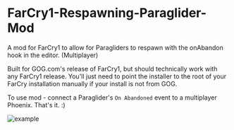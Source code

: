 # FarCry1-Respawning-Paraglider-Mod
A mod for FarCry1 to allow for Paragliders to respawn with the onAbandon hook in the editor. (Multiplayer)

Built for GOG.com's release of FarCry1, but should technically work with any FarCry1 release.
You'll just need to point the installer to the root of your FarCry installation manually if your install is not from GOG.

To use mod - connect a Paraglider's `On Abandoned` event to a multiplayer Phoenix. That's it. :)

![example](https://i.imgur.com/ezVJK8s.jpg)
